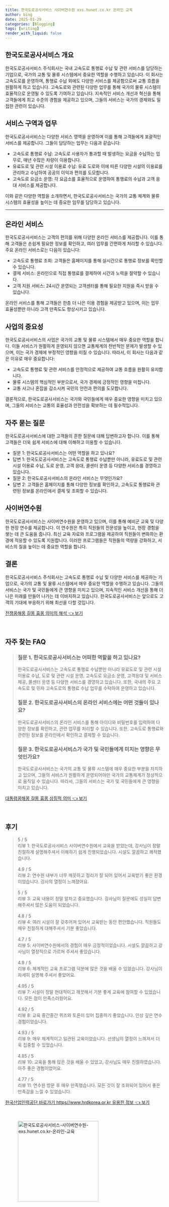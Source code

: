 ```yaml
---
title: 한국도로공사서비스 사이버연수원 exs.hunet.co.kr 온라인 교육
author: bing
date: 2025-01-29
categories: [Blogging]
tags: [writing]
render_with_liquid: false
---
```



<h2 id='한국도로공사서비스_개요'>한국도로공사서비스 개요</h2>

<p>한국도로공사서비스 주식회사는 국내 고속도로 통행료 수납 및 관련 서비스를 담당하는 기업으로, 국가의 교통 및 물류 시스템에서 중요한 역할을 수행하고 있습니다. 이 회사는 고속도로를 운영하며, 통행료 수납 외에도 다양한 서비스를 제공함으로써 교통 흐름을 원활하게 하고 있습니다. 고속도로와 관련된 다양한 업무를 통해 국가의 물류 시스템이 효율적으로 운영될 수 있도록 기여하고 있습니다. 지속적인 서비스 개선과 혁신을 통해 고객들에게 최고 수준의 경험을 제공하고 있으며, 그들의 서비스는 국가의 경제와도 밀접한 관련이 있습니다.</p>

<h2 id='서비스_구역과_업무'>서비스 구역과 업무</h2>

<p>한국도로공사서비스는 다양한 서비스 영역을 운영하며 이를 통해 고객들에게 포괄적인 서비스를 제공합니다. 그들이 담당하는 업무는 다음과 같습니다:</p>

<ul>
    <li>고속도로 통행료 수납: 고속도로 사용자가 통과할 때 발생하는 요금을 수납하는 업무로, 매년 수많은 차량이 이용합니다.</li>
    <li>유료도로 및 관련 시설 이용료 수납: 유료 도로와 이에 따른 다양한 시설의 이용료를 관리하고 수납하여 공공의 이익과 편의를 도모합니다.</li>
    <li>고속도로 요금소 운영: 각 요금소를 효율적으로 운영하여 통행료의 수납과 고객 응대 서비스를 제공합니다.</li>
</ul>

<p>이와 같은 다양한 역할을 소개하면서, 한국도로공사서비스는 국가의 교통 체계와 물류 시스템의 효율성을 높이는 데 중요한 임무를 담당하고 있습니다.</p>

<hr />

<h2 id='온라인_서비스'>온라인 서비스</h2>

<p>한국도로공사서비스는 고객의 편의를 위해 다양한 온라인 서비스를 제공합니다. 이를 통해 고객들은 손쉽게 필요한 정보를 확인하고, 여러 업무를 간편하게 처리할 수 있습니다. 주요 온라인 서비스로는 다음이 있습니다:</p>

<ul>
    <li>고속도로 통행료 조회: 고객들은 홈페이지를 통해 실시간으로 통행료 정보를 확인할 수 있습니다.</li>
    <li>결제 서비스: 온라인으로 직접 통행료를 결제하여 시간과 노력을 절약할 수 있습니다.</li>
    <li>고객 지원 서비스: 24시간 운영되는 고객센터를 통해 필요한 지원을 즉시 받을 수 있습니다.</li>
</ul>

<p>온라인 서비스를 통해 고객들은 한층 더 나은 이용 경험을 제공받고 있으며, 이는 업무 효율성뿐만 아니라 고객 만족도도 향상시키고 있습니다.</p>

<h2 id='사업의_중요성'>사업의 중요성</h2>

<p>한국도로공사서비스의 사업은 국가의 교통 및 물류 시스템에서 매우 중요한 역할을 합니다. 이들 서비스가 원활하게 운영되지 않으면 교통체계의 전반적인 문제가 발생할 수 있으며, 이는 국가 경제에 부정적인 영향을 미칠 수 있습니다. 따라서, 이 회사는 다음과 같은 이유로 매우 중요합니다:</p>

<ul>
    <li>고속도로 통행료 및 관련 서비스를 안정적으로 제공하여 교통 흐름을 원활히 유지합니다.</li>
    <li>물류 시스템의 핵심적인 부분으로서, 국가 경제에 긍정적인 영향을 미칩니다.</li>
    <li>교통 사고나 혼잡을 감소시켜 국민의 안전과 편의를 도모합니다.</li>
</ul>

<p>결론적으로, 한국도로공사서비스는 국가와 국민들에게 매우 중요한 영향을 미치고 있으며, 그들의 서비스는 교통의 효율성과 안전성을 확보하는 데 필수적입니다.</p>

<h2 id='자주_묻는_질문'>자주 묻는 질문</h2>

<p>한국도로공사서비스에 대한 고객들의 흔한 질문에 대해 답변하고자 합니다. 이를 통해 고객들은 더욱 쉽게 서비스에 대해 이해하고 이용할 수 있습니다.</p>

<ul>
    <li>질문 1: 한국도로공사서비스는 어떤 역할을 하고 있나요?</li>
    <li>답변 1: 한국도로공사서비스는 고속도로 통행료 수납뿐만 아니라, 유료도로 및 관련 시설 이용료 수납, 도로 운영, 고객 응대, 콜센터 운영 등 다양한 서비스를 경영하고 있습니다.</li>
    <li>질문 2: 한국도로공사서비스의 온라인 서비스는 무엇인가요?</li>
    <li>답변 2: 고객들은 홈페이지를 통해 다양한 정보를 확인하고, 고속도로 통행료와 관련된 정보를 온라인에서 결제 및 조회할 수 있습니다.</li>
</ul>

<h2 id='사이버연수원'>사이버연수원</h2>

<p>한국도로공사서비스는 사이버연수원을 운영하고 있으며, 이를 통해 예비군 교육 및 다양한 현장 연수를 제공합니다. 이 연수원은 특히 직원들의 전문성을 높이고, 현장 경험을 쌓는 데 큰 도움을 줍니다. 최신 교육 자료와 프로그램을 제공하여 직원들이 변화하는 환경에 적응할 수 있도록 지원합니다. 이러한 프로그램들은 직원들의 역량을 강화하고, 서비스의 질을 높이는 데 중요한 역할을 합니다.</p>

<h2 id='결론'>결론</h2>

<p>한국도로공사서비스 주식회사는 고속도로 통행료 수납 및 다양한 서비스를 제공하는 기업으로, 국가의 교통 및 물류 시스템에서 매우 중요한 역할을 수행하고 있습니다. 그들의 서비스는 국가 및 국민들에게 큰 영향을 미치고 있으며, 지속적인 서비스 개선을 통해 더 나은 미래를 만들어 나가는 데 이바지하고 있습니다. 한국도로공사서비스는 앞으로도 고객의 기대에 부응하기 위해 최선을 다할 것입니다.</p>


<p><a class="click-button" title="전쟁꿈해몽 길몽 흉몽 의미의 해석" href="https://blackassets.github.io/posts/%EC%A0%84%EC%9F%81%EA%BF%88%ED%95%B4%EB%AA%BD-%EA%B8%B8%EB%AA%BD-%ED%9D%89%EB%AA%BD-%EC%9D%98%EB%AF%B8%EC%9D%98-%ED%95%B4%EC%84%9D/" rel="dofollow">전쟁꿈해몽 길몽 흉몽 의미의 해석 👈 보기</a></p><br>
<h2 id='자주_찾는_FAQ'>자주 찾는 FAQ</h2>
<div itemscope="" itemtype="https://schema.org/FAQPage"> 
<blockquote> 
<div itemscope="" itemprop="mainEntity" itemtype="https://schema.org/Question"> 
<h3 itemprop="name">질문 1. 한국도로공사서비스는 어떠한 역할을 하고 있나요?</h3> 
<div itemscope="" itemprop="acceptedAnswer" itemtype="https://schema.org/Answer"> 
<span itemprop="text"> 
<p>한국도로공사서비스는 고속도로 통행료 수납뿐만 아니라 유료도로 및 관련 시설 이용료 수납, 도로 및 관련 시설 운영, 고속도로 요금소 운영, 고객응대 및 서비스 제공, 콜센터 운영 등 다양한 서비스를 경영하고 있습니다. 또한, 국내의 주요 고속도로 및 민자 고속도로의 통행료 수납 업무를 수탁하여 운영하고 있습니다.</p> 
</span> 
</div> 
</div> 

<div itemscope="" itemprop="mainEntity" itemtype="https://schema.org/Question"> 
<h3 itemprop="name">질문 2. 한국도로공사서비스의 온라인 서비스에는 어떤 것들이 있나요?</h3> 
<div itemscope="" itemprop="acceptedAnswer" itemtype="https://schema.org/Answer"> 
<span itemprop="text"> 
<p>한국도로공사서비스의 온라인 서비스를 통해 아이디와 비밀번호를 입력하여 다양한 정보를 확인하고, 관련 업무를 처리할 수 있습니다. 또한, 고속도로 통행료와 관련된 정보를 온라인에서 확인하고 결제할 수 있습니다.</p> 
</span> 
</div> 
</div> 

<div itemscope="" itemprop="mainEntity" itemtype="https://schema.org/Question"> 
<h3 itemprop="name">질문 3. 한국도로공사서비스가 국가 및 국민들에게 미치는 영향은 무엇인가요?</h3> 
<div itemscope="" itemprop="acceptedAnswer" itemtype="https://schema.org/Answer"> 
<span itemprop="text"> 
<p>한국도로공사서비스는 국가의 교통 및 물류 시스템에 매우 중요한 부분을 차지하고 있으며, 그들의 서비스가 원활하게 운영되어야만 국가의 교통체계가 정상적으로 움직일 수 있습니다. 따라서, 그들의 서비스는 국가 및 국민들에게 큰 영향을 미치고 있습니다.</p> 
</span> 
</div> 
</div> 
</blockquote> 
</div>
<p><a class="click-button" title="대통령꿈해몽 길몽 흉몽 상징적 의미" href="https://blackassets.github.io/posts/%EB%8C%80%ED%86%B5%EB%A0%B9%EA%BF%88%ED%95%B4%EB%AA%BD-%EA%B8%B8%EB%AA%BD-%ED%9D%89%EB%AA%BD-%EC%83%81%EC%A7%95%EC%A0%81-%EC%9D%98%EB%AF%B8/" rel="dofollow">대통령꿈해몽 길몽 흉몽 상징적 의미 👈 보기</a></p><br>
<h2 id='후기'>후기</h2>
<div itemscope itemtype="https://schema.org/Product">
  <blockquote>
  <div itemprop="review" itemscope itemtype="https://schema.org/Review">
      <div itemprop="reviewRating" itemscope itemtype="https://schema.org/Rating"> <span itemprop="ratingValue">5</span> / <span itemprop="bestRating">5</span> </div>
      <span itemprop="reviewBody">리뷰 1: 한국도로공사서비스 사이버연수원에서 교육을 받았는데, 강사님이 정말 친절하게 설명해주셔서 이해하기 쉽게 진행되었습니다. 시설도 깔끔하고 쾌적했습니다.</span>
  </div>
  <br>
  <div itemprop="review" itemscope itemtype="https://schema.org/Review">
      <div itemprop="reviewRating" itemscope itemtype="https://schema.org/Rating"> <span itemprop="ratingValue">4.9</span> / <span itemprop="bestRating">5</span> </div>
      <span itemprop="reviewBody">리뷰 2: 연수원 내부가 너무 깨끗하고 정리가 잘 되어 있어서 교육받기 좋은 환경이었습니다. 강사의 열정이 느껴졌어요.</span>
  </div>
  <br>
  <div itemprop="review" itemscope itemtype="https://schema.org/Review">
      <div itemprop="reviewRating" itemscope itemtype="https://schema.org/Rating"> <span itemprop="ratingValue">5</span> / <span itemprop="bestRating">5</span> </div>
      <span itemprop="reviewBody">리뷰 3: 교육 내용이 정말 알차고 중요했습니다. 강사님이 질문에도 성실히 답변해주셔서 많은 도움이 되었습니다.</span>
  </div>
  <br>
  <div itemprop="review" itemscope itemtype="https://schema.org/Review">
      <div itemprop="reviewRating" itemscope itemtype="https://schema.org/Rating"> <span itemprop="ratingValue">4.8</span> / <span itemprop="bestRating">5</span> </div>
      <span itemprop="reviewBody">리뷰 4: 여러 시설이 잘 갖추어져 있어서 교육받는 동안 편안했습니다. 직원들도 매우 친절하게 대해주셔서 기분 좋았습니다.</span>
  </div>
  <br>
  <div itemprop="review" itemscope itemtype="https://schema.org/Review">
      <div itemprop="reviewRating" itemscope itemtype="https://schema.org/Rating"> <span itemprop="ratingValue">4.7</span> / <span itemprop="bestRating">5</span> </div>
      <span itemprop="reviewBody">리뷰 5: 사이버연수원에서의 경험이 매우 긍정적이었습니다. 시설도 깔끔하고 강사님이 열정적으로 가르쳐 주셔서 좋았습니다.</span>
  </div>
  <br>
  <div itemprop="review" itemscope itemtype="https://schema.org/Review">
      <div itemprop="reviewRating" itemscope itemtype="https://schema.org/Rating"> <span itemprop="ratingValue">4.9</span> / <span itemprop="bestRating">5</span> </div>
      <span itemprop="reviewBody">리뷰 6: 체계적인 교육 프로그램 덕분에 많은 것을 배울 수 있었습니다. 강사님이 자세히 설명해 주셔서 좋았어요.</span>
  </div>
  <br>
  <div itemprop="review" itemscope itemtype="https://schema.org/Review">
      <div itemprop="reviewRating" itemscope itemtype="https://schema.org/Rating"> <span itemprop="ratingValue">4.95</span> / <span itemprop="bestRating">5</span> </div>
      <span itemprop="reviewBody">리뷰 7: 시설이 정말 현대적이고 깨끗해서 기분 좋게 교육에 참여할 수 있었습니다. 모든 점이 만족스러웠어요.</span>
  </div>
  <br>
  <div itemprop="review" itemscope itemtype="https://schema.org/Review">
      <div itemprop="reviewRating" itemscope itemtype="https://schema.org/Rating"> <span itemprop="ratingValue">4.92</span> / <span itemprop="bestRating">5</span> </div>
      <span itemprop="reviewBody">리뷰 8: 교육 중간중간 퀴즈와 토론이 있어 집중하기 좋았습니다. 인상 깊은 연수 경험이었습니다.</span>
  </div>
  <br>
  <div itemprop="review" itemscope itemtype="https://schema.org/Review">
      <div itemprop="reviewRating" itemscope itemtype="https://schema.org/Rating"> <span itemprop="ratingValue">4.93</span> / <span itemprop="bestRating">5</span> </div>
      <span itemprop="reviewBody">리뷰 9: 매우 체계적이고 일관된 교육이었습니다. 선생님의 열정이 느껴져서 더욱 집중할 수 있었습니다.</span>
  </div>
  <br>
  <div itemprop="review" itemscope itemtype="https://schema.org/Review">
      <div itemprop="reviewRating" itemscope itemtype="https://schema.org/Rating"> <span itemprop="ratingValue">4.85</span> / <span itemprop="bestRating">5</span> </div>
      <span itemprop="reviewBody">리뷰 10: 교육을 통해 많은 것을 배울 수 있었고, 강사님도 매우 친절하였습니다. 아주 좋은 경험이었어요.</span>
  </div>
  <br>
  <div itemprop="review" itemscope itemtype="https://schema.org/Review">
      <div itemprop="reviewRating" itemscope itemtype="https://schema.org/Rating"> <span itemprop="ratingValue">4.77</span> / <span itemprop="bestRating">5</span> </div>
      <span itemprop="reviewBody">리뷰 11: 연수원 방문 후 매우 만족했습니다. 모든 것이 잘 조화되어 있어서 좋은 만족감을 느낄 수 있었습니다.</span>
  </div>
  </blockquote>
</div>
<p><a class="click-button" title="한국산업인력공단 바로가기 https//www.hrdkorea.or.kr 유용한 정보" href="https://blackassets.github.io/posts/%ED%95%9C%EA%B5%AD%EC%82%B0%EC%97%85%EC%9D%B8%EB%A0%A5%EA%B3%B5%EB%8B%A8-%EB%B0%94%EB%A1%9C%EA%B0%80%EA%B8%B0-httpswww.hrdkorea.or.kr-%EC%9C%A0%EC%9A%A9%ED%95%9C-%EC%A0%95%EB%B3%B4/" rel="dofollow">한국산업인력공단 바로가기 https//www.hrdkorea.or.kr 유용한 정보 👈 보기</a></p><br>
<figure class="image"><img src="https://blackassets.github.io/assets/img/thumbnail/한국도로공사서비스-사이버연수원-exs.hunet.co.kr-온라인-교육.webp" alt="한국도로공사서비스-사이버연수원-exs.hunet.co.kr-온라인-교육" width="256" height="256"></figure>